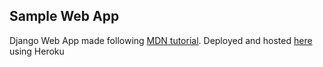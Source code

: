 ## Sample Web App

Django Web App made following [MDN tutorial](https://developer.mozilla.org/en-US/docs/Learn/Server-side/Django/Tutorial_local_library_website). Deployed and hosted [here](https://ancient-hollows-02001.herokuapp.com/) using Heroku
